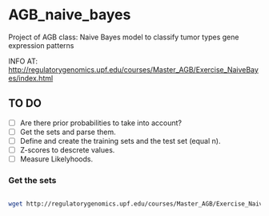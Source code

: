 # AGB_naive_bayes
Project of AGB class: Naive Bayes model to classify tumor types gene expression patterns

INFO AT: http://regulatorygenomics.upf.edu/courses/Master_AGB/Exercise_NaiveBayes/index.html

## TO DO
- [ ] Are there prior probabilities to take into account?
- [ ] Get the sets and parse them.
- [ ] Define and create the training sets and the test set (equal n).
- [ ] Z-scores to descrete values.
- [ ] Measure Likelyhoods.

### Get the sets
```bash

wget http://regulatorygenomics.upf.edu/courses/Master_AGB/Exercise_NaiveBayes/brca_gene_zscore_full-filtered.txt -O brca.tbl

```	